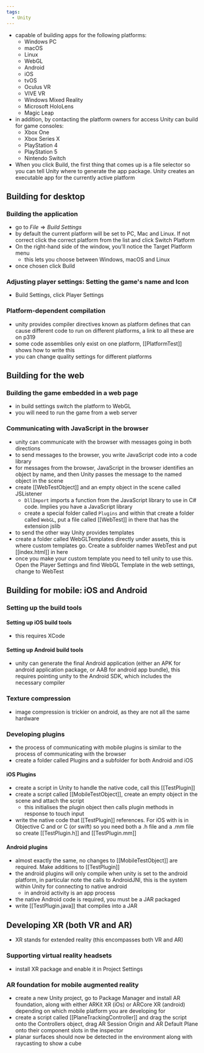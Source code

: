 ```yaml
---
tags:
  - Unity
---
```

- capable of building apps for the following platforms:
	- Windows PC
	- macOS
	- Linux
	- WebGL
	- Android
	- iOS
	- tvOS
	- Oculus VR
	- VIVE VR
	- Windows Mixed Reality
	- Microsoft HoloLens
	- Magic Leap
- in addition, by contacting the platform owners for access Unity can build for game consoles:
	- Xbox One
	- Xbox Series X
	- PlayStation 4
	- PlayStation 5
	- Nintendo Switch
- When you click Build, the first thing that comes up is a file selector so you can tell Unity where to generate the app package. Unity creates an executable app for the currently active platform
## Building for desktop
### Building the application
- go to $File \Rightarrow Build \; Settings$ 
- by default the current platform will be set to PC, Mac and Linux. If not correct click the correct platform from the list and click Switch Platform
- On the right-hand side of the window, you'll notice the Target Platform menu
	- this lets you choose between Windows, macOS and Linux
- once chosen click Build
### Adjusting player settings: Setting the game's name and Icon
- Build Settings, click Player Settings 
### Platform-dependent compilation
- unity provides compiler directives known as platform defines that can cause different code to run on different platforms, a link to all these are on p319
- some code assemblies only exist on one platform, [[PlatformTest]] shows how to write this
- you can change quality settings for different platforms
## Building for the web
### Building the game embedded in a web page
- in build settings switch the platform to WebGL
- you will need to run the game from a web server
### Communicating with JavaScript in the browser
- unity can communicate with the browser with messages going in both directions
- to send messages to the browser, you write JavaScript code into a code library
- for messages from the browser, JavaScript in the browser identifies an object by name, and then Unity passes the message to the named object in the scene
- create  [[WebTestObject]] and an empty object in the scene called JSListener
	- `DllImport` imports a function from the JavaScript library to use in C# code. Implies you have a JavaScript library
	- create a special folder called `Plugins` and within that create a folder called `WebGL`, put a file called [[WebTest]] in there that has the extension jslib 
- to send the other way Unity provides templates
- create a folder called WebGLTemplates directly under assets, this is where custom templates go. Create a subfolder names WebTest and put [[index.html]] in here
- once you make your custom template you need to tell unity to use this. Open the Player Settings and find WebGL Template in the web settings, change to WebTest
## Building for mobile: iOS and Android
### Setting up the build tools
#### Setting up iOS build tools
- this requires XCode
#### Setting up Android build tools
- unity can generate the final Android application (either an APK for android application package, or AAB for android app bundle), this requires pointing unity to the Android SDK, which includes the necessary compiler
### Texture compression
- image compression is trickier on android, as they are not all the same hardware
### Developing plugins
- the process of communicating with mobile plugins is similar to the process of communicating with the browser
- create a folder called Plugins and a subfolder for both Android and iOS
#### iOS Plugins
- create a script in Unity to handle the native code, call this [[TestPlugin]]
- create a script called [[MobileTestObject]], create an empty object in the scene and attach the script
	- this initialises the plugin object then calls plugin methods in response to touch input
- write the native code that [[TestPlugin]] references. For iOS with is in Objective C and or C (or swift) so you need both a .h file and a .mm file so create [[TestPlugin.h]] and [[TestPlugin.mm]]
#### Android plugins
- almost exactly the same, no changes to [[MobileTestObject]] are required. Make additions to [[TestPlugin]]
- the android plugins will only compile when unity is set to the android platform, in particular note the calls to AndroidJNI, this is the system within Unity for connecting to native android
	- in android activity is an app process
- the native Android code is required, you must be a JAR packaged 
- write [[TestPlugin.java]] that compiles into a JAR
## Developing XR (both VR and AR)
- XR stands for extended reality (this encompasses both VR and AR)
### Supporting virtual reality headsets
- install XR package and enable it in Project Settings
### AR foundation for mobile augmented reality
- create a new Unity project, go to Package Manager and install AR foundation, along with either ARKit XR (iOs) or ARCore XR (android) depending on which mobile platform you are developing for
- create a script called [[PlaneTrackingController]] and drag the script onto the Controllers object, drag AR Session Origin and AR Default Plane onto their component slots in the inspector
- planar surfaces should now be detected in the environment along with raycasting to show a cube 